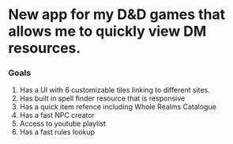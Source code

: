 # New app for my D&D games that allows me to quickly view DM resources. 

### Goals

1. Has a UI with 6 customizable tiles linking to different sites.
2. Has built in spell finder resource that is responsive
3. Has a quick item refence including Whole Realms Catalogue
4. Has a fast NPC creator
5. Access to youtube playlist
6. Has a fast rules lookup


